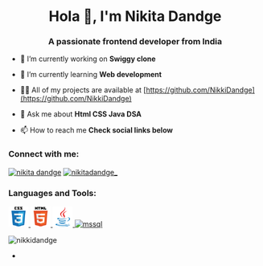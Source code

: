 <h1 align="center">Hola 👋, I'm Nikita Dandge</h1>
<h3 align="center">A passionate frontend developer from India</h3>

- 🔭 I’m currently working on **Swiggy clone**

- 🌱 I’m currently learning **Web development**

- 👨‍💻 All of my projects are available at [https://github.com/NikkiDandge](https://github.com/NikkiDandge)

- 💬 Ask me about **Html CSS Java DSA**

- 📫 How to reach me **Check social links below**

<h3 align="left">Connect with me:</h3>
<p align="left">
<a href="https://linkedin.com/in/nikita dandge" target="blank"><img align="center" src="" alt="nikita dandge" height="30" width="40" /></a>
<a href="https://instagram.com/nikitadandge_" target="blank"><img align="center" src="https://raw.githubusercontent.com/rahuldkjain/github-profile-readme-generator/master/src/images/icons/Social/instagram.svg" alt="nikitadandge_" height="30" width="40" /></a>
</p>

<h3 align="left">Languages and Tools:</h3>
<p align="left"> <a href="https://www.w3schools.com/css/" target="_blank" rel="noreferrer"> <img src="https://raw.githubusercontent.com/devicons/devicon/master/icons/css3/css3-original-wordmark.svg" alt="css3" width="40" height="40"/> </a> <a href="https://www.w3.org/html/" target="_blank" rel="noreferrer"> <img src="https://raw.githubusercontent.com/devicons/devicon/master/icons/html5/html5-original-wordmark.svg" alt="html5" width="40" height="40"/> </a> <a href="https://www.java.com" target="_blank" rel="noreferrer"> <img src="https://raw.githubusercontent.com/devicons/devicon/master/icons/java/java-original.svg" alt="java" width="40" height="40"/> </a> <a href="https://www.microsoft.com/en-us/sql-server" target="_blank" rel="noreferrer"> <img src="https://www.svgrepo.com/show/303229/microsoft-sql-server-logo.svg" alt="mssql" width="40" height="40"/> </a> </p>

<p><img align="center" src="https://github-readme-stats.vercel.app/api/top-langs?username=nikkidandge&show_icons=true&locale=en&layout=compact" alt="nikkidandge" /></p>

- 

<!---
NikkiDandge/NikkiDandge is a ✨ special ✨ repository because its `README.md` (this file) appears on your GitHub profile.
You can click the Preview link to take a look at your changes.
--->
